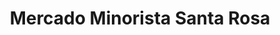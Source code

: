 ---
title: "Mercado Minorista Santa Rosa"
url: /ciudad-satelite-santa-rosa/mercado-minorista-santa-rosa/
shop: Supermarkt
---